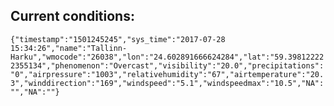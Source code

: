 ## Current conditions: 
 ``` {"timestamp":"1501245245","sys_time":"2017-07-28 15:34:26","name":"Tallinn-Harku","wmocode":"26038","lon":"24.602891666624284","lat":"59.398122222355134","phenomenon":"Overcast","visibility":"20.0","precipitations":"0","airpressure":"1003","relativehumidity":"67","airtemperature":"20.3","winddirection":"169","windspeed":"5.1","windspeedmax":"10.5","NA":"","NA":""} ```
